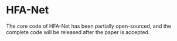 # HFA-Net
The core code of HFA-Net has been partially open-sourced, and the complete code will be released after the paper is accepted.
